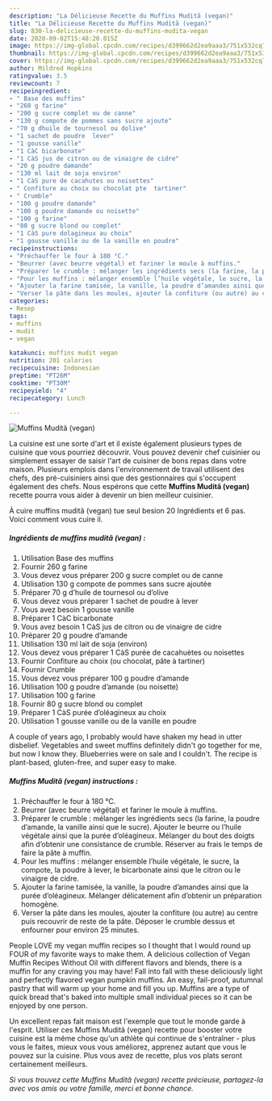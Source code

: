 ```yaml
---
description: "La Délicieuse Recette du Muffins Muditã (vegan)"
title: "La Délicieuse Recette du Muffins Muditã (vegan)"
slug: 830-la-delicieuse-recette-du-muffins-mudita-vegan
date: 2020-09-02T15:48:20.015Z
image: https://img-global.cpcdn.com/recipes/d399662d2ea9aaa3/751x532cq70/muffins-mudita-vegan-photo-principale-de-la-recette.jpg
thumbnail: https://img-global.cpcdn.com/recipes/d399662d2ea9aaa3/751x532cq70/muffins-mudita-vegan-photo-principale-de-la-recette.jpg
cover: https://img-global.cpcdn.com/recipes/d399662d2ea9aaa3/751x532cq70/muffins-mudita-vegan-photo-principale-de-la-recette.jpg
author: Mildred Hopkins
ratingvalue: 3.5
reviewcount: 7
recipeingredient:
- " Base des muffins"
- "260 g farine"
- "200 g sucre complet ou de canne"
- "130 g compote de pommes sans sucre ajoute"
- "70 g dhuile de tournesol ou dolive"
- "1 sachet de poudre  lever"
- "1 gousse vanille"
- "1 CàC bicarbonate"
- "1 CàS jus de citron ou de vinaigre de cidre"
- "20 g poudre damande"
- "130 ml lait de soja environ"
- "1 CàS pure de cacahutes ou noisettes"
- " Confiture au choix ou chocolat pte  tartiner"
- " Crumble"
- "100 g poudre damande"
- "100 g poudre damande ou noisette"
- "100 g farine"
- "80 g sucre blond ou complet"
- "1 CàS pure dolagineux au choix"
- "1 gousse vanille ou de la vanille en poudre"
recipeinstructions:
- "Préchauffer le four à 180 °C."
- "Beurrer (avec beurre végétal) et fariner le moule à muffins."
- "Préparer le crumble : mélanger les ingrédients secs (la farine, la poudre d’amande, la vanille ainsi que le sucre). Ajouter le beurre ou l’huile végétale ainsi que la purée d’oléagineux. Mélanger du bout des doigts afin d’obtenir une consistance de crumble. Réserver au frais le temps de faire la pâte à muffin."
- "Pour les muffins : mélanger ensemble l’huile végétale, le sucre, la compote, la poudre à lever, le bicarbonate ainsi que le citron ou le vinaigre de cidre."
- "Ajouter la farine tamisée, la vanille, la poudre d’amandes ainsi que la purée d’oléagineux. Mélanger délicatement afin d’obtenir un préparation homogène."
- "Verser la pâte dans les moules, ajouter la confiture (ou autre) au centre puis recouvrir de reste de la pâte. Déposer le crumble dessus et enfourner pour environ 25 minutes."
categories:
- Resep
tags:
- muffins
- mudit
- vegan

katakunci: muffins mudit vegan 
nutrition: 201 calories
recipecuisine: Indonesian
preptime: "PT26M"
cooktime: "PT30M"
recipeyield: "4"
recipecategory: Lunch

---
```



![Muffins Muditã (vegan)](https://img-global.cpcdn.com/recipes/d399662d2ea9aaa3/751x532cq70/muffins-mudita-vegan-photo-principale-de-la-recette.jpg)

La cuisine est une sorte d'art et il existe également plusieurs types de cuisine que vous pourriez découvrir. Vous pouvez devenir chef cuisinier ou simplement essayer de saisir l'art de cuisiner de bons repas dans votre maison. Plusieurs emplois dans l'environnement de travail utilisent des chefs, des pré-cuisiniers ainsi que des gestionnaires qui s'occupent également des chefs. Nous espérons que cette <strong> Muffins Muditã (vegan) </strong> recette pourra vous aider à devenir un bien meilleur cuisinier.

<!--inarticleads1-->

À cuire muffins muditã (vegan) tue seul besion 20 Ingrédients et 6 pas. Voici comment vous cuire il.

##### Ingrédients de muffins muditã (vegan) :

1. Utilisation  Base des muffins
1. Fournir 260 g farine
1. Vous devez vous préparer 200 g sucre complet ou de canne
1. Utilisation 130 g compote de pommes sans sucre ajoutée
1. Préparer 70 g d’huile de tournesol ou d’olive
1. Vous devez vous préparer 1 sachet de poudre à lever
1. Vous avez besoin 1 gousse vanille
1. Préparer 1 CàC bicarbonate
1. Vous avez besoin 1 CàS jus de citron ou de vinaigre de cidre
1. Préparer 20 g poudre d’amande
1. Utilisation 130 ml lait de soja (environ)
1. Vous devez vous préparer 1 CàS purée de cacahuètes ou noisettes
1. Fournir  Confiture au choix (ou chocolat, pâte à tartiner)
1. Fournir  Crumble
1. Vous devez vous préparer 100 g poudre d’amande
1. Utilisation 100 g poudre d’amande (ou noisette)
1. Utilisation 100 g farine
1. Fournir 80 g sucre blond ou complet
1. Préparer 1 CàS purée d’oléagineux au choix
1. Utilisation 1 gousse vanille ou de la vanille en poudre


A couple of years ago, I probably would have shaken my head in utter disbelief. Vegetables and sweet muffins definitely didn&#39;t go together for me, but now I know they. Blueberries were on sale and I couldn&#39;t. The recipe is plant-based, gluten-free, and super easy to make. 

<!--inarticleads2-->

##### Muffins Muditã (vegan) instructions :

1. Préchauffer le four à 180 °C.
1. Beurrer (avec beurre végétal) et fariner le moule à muffins.
1. Préparer le crumble : mélanger les ingrédients secs (la farine, la poudre d’amande, la vanille ainsi que le sucre). Ajouter le beurre ou l’huile végétale ainsi que la purée d’oléagineux. Mélanger du bout des doigts afin d’obtenir une consistance de crumble. Réserver au frais le temps de faire la pâte à muffin.
1. Pour les muffins : mélanger ensemble l’huile végétale, le sucre, la compote, la poudre à lever, le bicarbonate ainsi que le citron ou le vinaigre de cidre.
1. Ajouter la farine tamisée, la vanille, la poudre d’amandes ainsi que la purée d’oléagineux. Mélanger délicatement afin d’obtenir un préparation homogène.
1. Verser la pâte dans les moules, ajouter la confiture (ou autre) au centre puis recouvrir de reste de la pâte. Déposer le crumble dessus et enfourner pour environ 25 minutes.


People LOVE my vegan muffin recipes so I thought that I would round up FOUR of my favorite ways to make them. A delicious collection of Vegan Muffin Recipes Without Oil with different flavors and blends, there is a muffin for any craving you may have! Fall into fall with these deliciously light and perfectly flavored vegan pumpkin muffins. An easy, fail-proof, autumnal pastry that will warm up your home and fill you up. Muffins are a type of quick bread that&#39;s baked into multiple small individual pieces so it can be enjoyed by one person. 

<!--inarticleads1-->

<p>
Un excellent repas fait maison est l'exemple que tout le monde garde à l'esprit. Utiliser ces Muffins Muditã (vegan) recette pour booster votre cuisine est la même chose qu'un athlète qui continue de s'entraîner - plus vous le faites, mieux vous vous améliorez, apprenez autant que vous le pouvez sur la cuisine. Plus vous avez de recette, plus vos plats seront certainement meilleurs.
</p>

<p>
<i>Si vous trouvez cette Muffins Muditã (vegan) recette précieuse, partagez-la avec vos amis ou votre famille, merci et bonne chance.</i>
</p>
